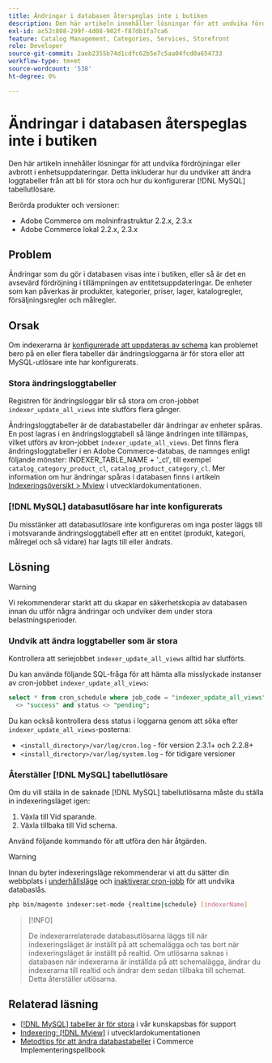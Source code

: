 ```yaml
---
title: Ändringar i databasen återspeglas inte i butiken
description: Den här artikeln innehåller lösningar för att undvika fördröjningar eller avbrott i enhetsuppdateringar. Detta inkluderar hur du undviker att ändra loggtabeller från att bli för stora och hur du ställer in  [!DNL MySQL] tabellutlösare.
exl-id: ac52c808-299f-4d08-902f-f87db1fa7ca6
feature: Catalog Management, Categories, Services, Storefront
role: Developer
source-git-commit: 2aeb2355b74d1cdfc62b5e7c5aa04fcd0a654733
workflow-type: tm+mt
source-wordcount: '538'
ht-degree: 0%

---
```


# Ändringar i databasen återspeglas inte i butiken

Den här artikeln innehåller lösningar för att undvika fördröjningar eller avbrott i enhetsuppdateringar. Detta inkluderar hur du undviker att ändra loggtabeller från att bli för stora och hur du konfigurerar [!DNL MySQL] tabellutlösare.

Berörda produkter och versioner:

* Adobe Commerce om molninfrastruktur 2.2.x, 2.3.x
* Adobe Commerce lokal 2.2.x, 2.3.x

## Problem

Ändringar som du gör i databasen visas inte i butiken, eller så är det en avsevärd fördröjning i tillämpningen av entitetsuppdateringar. De enheter som kan påverkas är produkter, kategorier, priser, lager, katalogregler, försäljningsregler och målregler.

## Orsak

Om indexerarna är [konfigurerade att uppdateras av schema](https://experienceleague.adobe.com/en/docs/commerce-operations/configuration-guide/cli/manage-indexers#configure-indexers) kan problemet bero på en eller flera tabeller där ändringsloggarna är för stora eller att MySQL-utlösare inte har konfigurerats.

### Stora ändringsloggtabeller

Registren för ändringsloggar blir så stora om cron-jobbet `indexer_update_all_views` inte slutförs flera gånger.

Ändringsloggtabeller är de databastabeller där ändringar av enheter spåras. En post lagras i en ändringsloggtabell så länge ändringen inte tillämpas, vilket utförs av kron-jobbet `indexer_update_all_views`. Det finns flera ändringsloggtabeller i en Adobe Commerce-databas, de namnges enligt följande mönster: INDEXER\_TABLE\_NAME + &#39;\_cl&#39;, till exempel `catalog_category_product_cl`, `catalog_product_category_cl`. Mer information om hur ändringar spåras i databasen finns i artikeln [Indexeringsöversikt > Mview](https://developer.adobe.com/commerce/php/development/components/indexing/#mview) i utvecklardokumentationen.

### [!DNL MySQL] databasutlösare har inte konfigurerats

Du misstänker att databasutlösare inte konfigureras om inga poster läggs till i motsvarande ändringsloggtabell efter att en entitet (produkt, kategori, målregel och så vidare) har lagts till eller ändrats.

## Lösning

>[!WARNING]
>
>Vi rekommenderar starkt att du skapar en säkerhetskopia av databasen innan du utför några ändringar och undviker dem under stora belastningsperioder.

### Undvik att ändra loggtabeller som är stora

Kontrollera att seriejobbet `indexer_update_all_views` alltid har slutförts.

Du kan använda följande SQL-fråga för att hämta alla misslyckade instanser av cron-jobbet `indexer_update_all_views`:

```sql
select * from cron_schedule where job_code = "indexer_update_all_views" and status
  <> "success" and status <> "pending";
```

Du kan också kontrollera dess status i loggarna genom att söka efter `indexer_update_all_views`-posterna:

* `<install_directory>/var/log/cron.log` - för version 2.3.1+ och 2.2.8+
* `<install_directory>/var/log/system.log` - för tidigare versioner

### Återställer [!DNL MySQL] tabellutlösare

Om du vill ställa in de saknade [!DNL MySQL] tabellutlösarna måste du ställa in indexeringsläget igen:

1. Växla till Vid sparande.
1. Växla tillbaka till Vid schema.

Använd följande kommando för att utföra den här åtgärden.

>[!WARNING]
>
>Innan du byter indexeringsläge rekommenderar vi att du sätter din webbplats i [underhållsläge](https://experienceleague.adobe.com/docs/commerce-operations/configuration-guide/setup/application-modes.html#maintenance-mode) och [inaktiverar cron-jobb](https://experienceleague.adobe.com/docs/commerce-cloud-service/user-guide/configure/app/properties/crons-property.html#disable-cron-jobs) för att undvika databaslås.

```bash
php bin/magento indexer:set-mode {realtime|schedule} [indexerName]
```

>[!INFO]
>
>De indexerarrelaterade databasutlösarna läggs till när indexeringsläget är inställt på att schemalägga och tas bort när indexeringsläget är inställt på realtid. Om utlösarna saknas i databasen när indexerarna är inställda på att schemalägga, ändrar du indexerarna till realtid och ändrar dem sedan tillbaka till schemat. Detta återställer utlösarna.

## Relaterad läsning

* [[!DNL MySQL] tabeller är för stora](https://experienceleague.adobe.com/en/docs/commerce-knowledge-base/kb/troubleshooting/database/mysql-tables-are-too-large) i vår kunskapsbas för support
* [Indexering: [!DNL Mview]](https://developer.adobe.com/commerce/php/development/components/indexing/#mview) i utvecklardokumentationen
* [Metodtips för att ändra databastabeller](https://experienceleague.adobe.com/en/docs/commerce-operations/implementation-playbook/best-practices/development/modifying-core-and-third-party-tables#why-adobe-recommends-avoiding-modifications) i Commerce Implementeringspellbook
